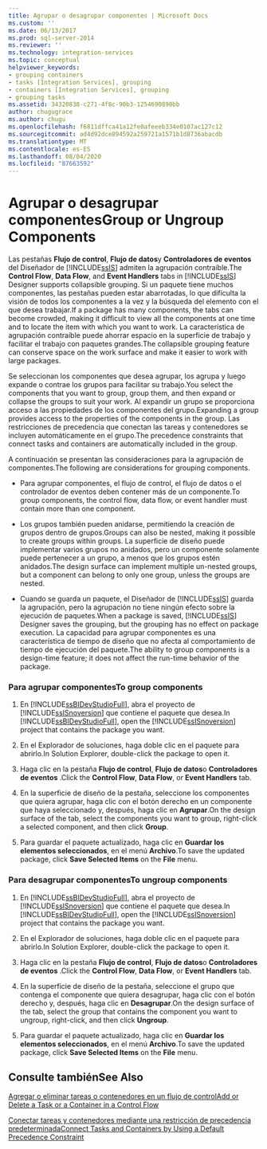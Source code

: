 ```yaml
---
title: Agrupar o desagrupar componentes | Microsoft Docs
ms.custom: ''
ms.date: 06/13/2017
ms.prod: sql-server-2014
ms.reviewer: ''
ms.technology: integration-services
ms.topic: conceptual
helpviewer_keywords:
- grouping containers
- tasks [Integration Services], grouping
- containers [Integration Services], grouping
- grouping tasks
ms.assetid: 34320838-c271-4f8c-90b3-1254690890bb
author: chugugrace
ms.author: chugu
ms.openlocfilehash: f6811dffca41a12fe0afeeeb334e0107ac127c12
ms.sourcegitcommit: ad4d92dce894592a259721a1571b1d8736abacdb
ms.translationtype: MT
ms.contentlocale: es-ES
ms.lasthandoff: 08/04/2020
ms.locfileid: "87663592"
---
```

# <a name="group-or-ungroup-components"></a><span data-ttu-id="83e71-102">Agrupar o desagrupar componentes</span><span class="sxs-lookup"><span data-stu-id="83e71-102">Group or Ungroup Components</span></span>
  <span data-ttu-id="83e71-103">Las pestañas **Flujo de control**, **Flujo de datos**y **Controladores de eventos** del Diseñador de [!INCLUDE[ssIS](../includes/ssis-md.md)] admiten la agrupación contraíble.</span><span class="sxs-lookup"><span data-stu-id="83e71-103">The **Control Flow**, **Data Flow**, and **Event Handlers** tabs in [!INCLUDE[ssIS](../includes/ssis-md.md)] Designer supports collapsible grouping.</span></span> <span data-ttu-id="83e71-104">Si un paquete tiene muchos componentes, las pestañas pueden estar abarrotadas, lo que dificulta la visión de todos los componentes a la vez y la búsqueda del elemento con el que desea trabajar.</span><span class="sxs-lookup"><span data-stu-id="83e71-104">If a package has many components, the tabs can become crowded, making it difficult to view all the components at one time and to locate the item with which you want to work.</span></span> <span data-ttu-id="83e71-105">La característica de agrupación contraíble puede ahorrar espacio en la superficie de trabajo y facilitar el trabajo con paquetes grandes.</span><span class="sxs-lookup"><span data-stu-id="83e71-105">The collapsible grouping feature can conserve space on the work surface and make it easier to work with large packages.</span></span>  
  
 <span data-ttu-id="83e71-106">Se seleccionan los componentes que desea agrupar, los agrupa y luego expande o contrae los grupos para facilitar su trabajo.</span><span class="sxs-lookup"><span data-stu-id="83e71-106">You select the components that you want to group, group them, and then expand or collapse the groups to suit your work.</span></span> <span data-ttu-id="83e71-107">Al expandir un grupo se proporciona acceso a las propiedades de los componentes del grupo.</span><span class="sxs-lookup"><span data-stu-id="83e71-107">Expanding a group provides access to the properties of the components in the group.</span></span> <span data-ttu-id="83e71-108">Las restricciones de precedencia que conectan las tareas y contenedores se incluyen automáticamente en el grupo.</span><span class="sxs-lookup"><span data-stu-id="83e71-108">The precedence constraints that connect tasks and containers are automatically included in the group.</span></span>  
  
 <span data-ttu-id="83e71-109">A continuación se presentan las consideraciones para la agrupación de componentes.</span><span class="sxs-lookup"><span data-stu-id="83e71-109">The following are considerations for grouping components.</span></span>  
  
-   <span data-ttu-id="83e71-110">Para agrupar componentes, el flujo de control, el flujo de datos o el controlador de eventos deben contener más de un componente.</span><span class="sxs-lookup"><span data-stu-id="83e71-110">To group components, the control flow, data flow, or event handler must contain more than one component.</span></span>  
  
-   <span data-ttu-id="83e71-111">Los grupos también pueden anidarse, permitiendo la creación de grupos dentro de grupos.</span><span class="sxs-lookup"><span data-stu-id="83e71-111">Groups can also be nested, making it possible to create groups within groups.</span></span> <span data-ttu-id="83e71-112">La superficie de diseño puede implementar varios grupos no anidados, pero un componente solamente puede pertenecer a un grupo, a menos que los grupos estén anidados.</span><span class="sxs-lookup"><span data-stu-id="83e71-112">The design surface can implement multiple un-nested groups, but a component can belong to only one group, unless the groups are nested.</span></span>  
  
-   <span data-ttu-id="83e71-113">Cuando se guarda un paquete, el Diseñador de [!INCLUDE[ssIS](../includes/ssis-md.md)] guarda la agrupación, pero la agrupación no tiene ningún efecto sobre la ejecución de paquetes.</span><span class="sxs-lookup"><span data-stu-id="83e71-113">When a package is saved, [!INCLUDE[ssIS](../includes/ssis-md.md)] Designer saves the grouping, but the grouping has no effect on package execution.</span></span> <span data-ttu-id="83e71-114">La capacidad para agrupar componentes es una característica de tiempo de diseño que no afecta al comportamiento de tiempo de ejecución del paquete.</span><span class="sxs-lookup"><span data-stu-id="83e71-114">The ability to group components is a design-time feature; it does not affect the run-time behavior of the package.</span></span>  
  
### <a name="to-group-components"></a><span data-ttu-id="83e71-115">Para agrupar componentes</span><span class="sxs-lookup"><span data-stu-id="83e71-115">To group components</span></span>  
  
1.  <span data-ttu-id="83e71-116">En [!INCLUDE[ssBIDevStudioFull](../includes/ssbidevstudiofull-md.md)], abra el proyecto de [!INCLUDE[ssISnoversion](../includes/ssisnoversion-md.md)] que contiene el paquete que desea.</span><span class="sxs-lookup"><span data-stu-id="83e71-116">In [!INCLUDE[ssBIDevStudioFull](../includes/ssbidevstudiofull-md.md)], open the [!INCLUDE[ssISnoversion](../includes/ssisnoversion-md.md)] project that contains the package you want.</span></span>  
  
2.  <span data-ttu-id="83e71-117">En el Explorador de soluciones, haga doble clic en el paquete para abrirlo.</span><span class="sxs-lookup"><span data-stu-id="83e71-117">In Solution Explorer, double-click the package to open it.</span></span>  
  
3.  <span data-ttu-id="83e71-118">Haga clic en la pestaña **Flujo de control**, **Flujo de datos**o **Controladores de eventos** .</span><span class="sxs-lookup"><span data-stu-id="83e71-118">Click the **Control Flow**, **Data Flow**, or **Event Handlers** tab.</span></span>  
  
4.  <span data-ttu-id="83e71-119">En la superficie de diseño de la pestaña, seleccione los componentes que quiera agrupar, haga clic con el botón derecho en un componente que haya seleccionado y, después, haga clic en **Agrupar**.</span><span class="sxs-lookup"><span data-stu-id="83e71-119">On the design surface of the tab, select the components you want to group, right-click a selected component, and then click **Group**.</span></span>  
  
5.  <span data-ttu-id="83e71-120">Para guardar el paquete actualizado, haga clic en **Guardar los elementos seleccionados**, en el menú **Archivo**.</span><span class="sxs-lookup"><span data-stu-id="83e71-120">To save the updated package, click **Save Selected Items** on the **File** menu.</span></span>  
  
### <a name="to-ungroup-components"></a><span data-ttu-id="83e71-121">Para desagrupar componentes</span><span class="sxs-lookup"><span data-stu-id="83e71-121">To ungroup components</span></span>  
  
1.  <span data-ttu-id="83e71-122">En [!INCLUDE[ssBIDevStudioFull](../includes/ssbidevstudiofull-md.md)], abra el proyecto de [!INCLUDE[ssISnoversion](../includes/ssisnoversion-md.md)] que contiene el paquete que desea.</span><span class="sxs-lookup"><span data-stu-id="83e71-122">In [!INCLUDE[ssBIDevStudioFull](../includes/ssbidevstudiofull-md.md)], open the [!INCLUDE[ssISnoversion](../includes/ssisnoversion-md.md)] project that contains the package you want.</span></span>  
  
2.  <span data-ttu-id="83e71-123">En el Explorador de soluciones, haga doble clic en el paquete para abrirlo.</span><span class="sxs-lookup"><span data-stu-id="83e71-123">In Solution Explorer, double-click the package to open it.</span></span>  
  
3.  <span data-ttu-id="83e71-124">Haga clic en la pestaña **Flujo de control**, **Flujo de datos**o **Controladores de eventos** .</span><span class="sxs-lookup"><span data-stu-id="83e71-124">Click the **Control Flow**, **Data Flow**, or **Event Handlers** tab.</span></span>  
  
4.  <span data-ttu-id="83e71-125">En la superficie de diseño de la pestaña, seleccione el grupo que contenga el componente que quiera desagrupar, haga clic con el botón derecho y, después, haga clic en **Desagrupar**.</span><span class="sxs-lookup"><span data-stu-id="83e71-125">On the design surface of the tab, select the group that contains the component you want to ungroup, right-click, and then click **Ungroup**.</span></span>  
  
5.  <span data-ttu-id="83e71-126">Para guardar el paquete actualizado, haga clic en **Guardar los elementos seleccionados**, en el menú **Archivo**.</span><span class="sxs-lookup"><span data-stu-id="83e71-126">To save the updated package, click **Save Selected Items** on the **File** menu.</span></span>  
  
## <a name="see-also"></a><span data-ttu-id="83e71-127">Consulte también</span><span class="sxs-lookup"><span data-stu-id="83e71-127">See Also</span></span>  
 [<span data-ttu-id="83e71-128">Agregar o eliminar tareas o contenedores en un flujo de control</span><span class="sxs-lookup"><span data-stu-id="83e71-128">Add or Delete a Task or a Container in a Control Flow</span></span>](control-flow/add-or-delete-a-task-or-a-container-in-a-control-flow.md)  
     
 [<span data-ttu-id="83e71-129">Conectar tareas y contenedores mediante una restricción de precedencia predeterminada</span><span class="sxs-lookup"><span data-stu-id="83e71-129">Connect Tasks and Containers by Using a Default Precedence Constraint</span></span>](../../2014/integration-services/connect-tasks-and-containers-by-using-a-default-precedence-constraint.md)  
  
  
